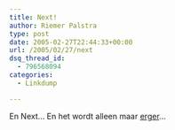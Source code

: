 ```yaml
---
title: Next!
author: Riemer Palstra
type: post
date: 2005-02-27T22:44:33+00:00
url: /2005/02/27/next
dsq_thread_id:
  - 796568094
categories:
  - Linkdump

---
```

En Next&#8230; En het wordt alleen maar [erger][1]&#8230;

 [1]: http://unix.rulez.org/~calver/pictures/stupid_users/sct001.html